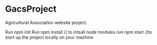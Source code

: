 # GacsProject
Agricultural Association website project.  

Run npm init
Run npm install // to intsall node modules
run npm start //to start up the project locally on your machine
